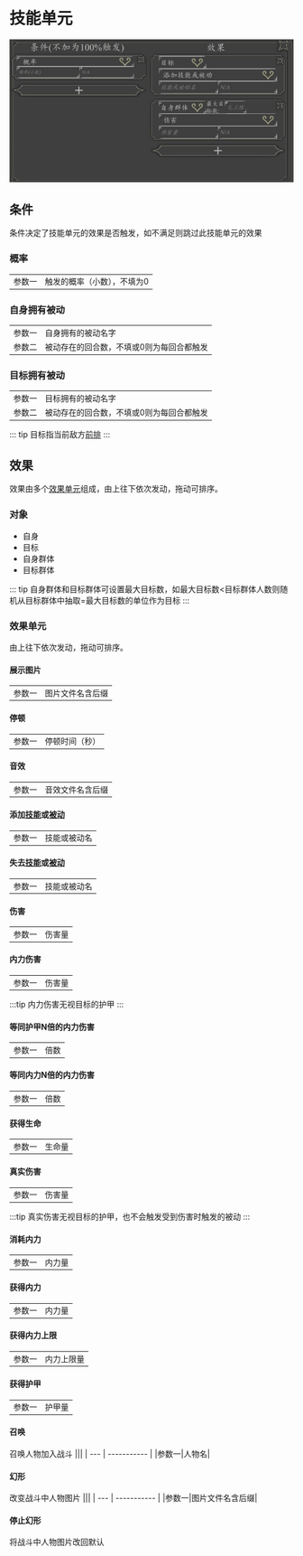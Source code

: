 # 技能单元
![技能单元](../../assets/spell-unit.jpg)

## 条件
条件决定了技能单元的效果是否触发，如不满足则跳过此技能单元的效果

### 概率
|||
| --- | ----------- |
|参数一|触发的概率（小数），不填为0|

### 自身拥有被动
|||
| --- | ----------- |
|参数一|自身拥有的被动名字|
|参数二|被动存在的回合数，不填或0则为每回合都触发|

### 目标拥有被动
|||
| --- | ----------- |
|参数一|目标拥有的被动名字|
|参数二|被动存在的回合数，不填或0则为每回合都触发|

::: tip
目标指当前敌方[前排](./combat.html#前排)
:::

## 效果
效果由多个[效果单元](#效果单元)组成，由上往下依次发动，拖动可排序。

### 对象
- 自身
- 目标
- 自身群体
- 目标群体

::: tip
自身群体和目标群体可设置最大目标数，如最大目标数<目标群体人数则随机从目标群体中抽取=最大目标数的单位作为目标
:::

### 效果单元

由上往下依次发动，拖动可排序。

#### 展示图片
|||
| --- | ----------- |
|参数一|图片文件名含后缀|

#### 停顿
|||
| --- | ----------- |
|参数一|停顿时间（秒）|

#### 音效
|||
| --- | ----------- |
|参数一|音效文件名含后缀|


#### 添加[技能](./spell.html)或[被动](./passive.html)
|||
| --- | ----------- |
|参数一|技能或被动名|

#### 失去[技能](./spell.html)或[被动](./passive.html)
|||
| --- | ----------- |
|参数一|技能或被动名|

#### 伤害
|||
| --- | ----------- |
|参数一|伤害量|

#### 内力伤害
|||
| --- | ----------- |
|参数一|伤害量|
:::tip
内力伤害无视目标的护甲
:::

#### 等同护甲N倍的内力伤害
|||
| --- | ----------- |
|参数一|倍数|

#### 等同内力N倍的内力伤害
|||
| --- | ----------- |
|参数一|倍数|

#### 获得生命
|||
| --- | ----------- |
|参数一|生命量|

#### 真实伤害
|||
| --- | ----------- |
|参数一|伤害量|
:::tip
真实伤害无视目标的护甲，也不会触发受到伤害时触发的被动
:::

#### 消耗内力
|||
| --- | ----------- |
|参数一|内力量|

#### 获得内力
|||
| --- | ----------- |
|参数一|内力量|

#### 获得内力上限
|||
| --- | ----------- |
|参数一|内力上限量|

#### 获得护甲
|||
| --- | ----------- |
|参数一|护甲量|

#### 召唤
召唤人物加入战斗
|||
| --- | ----------- |
|参数一|人物名|

#### 幻形
改变战斗中人物图片
|||
| --- | ----------- |
|参数一|图片文件名含后缀|

#### 停止幻形
将战斗中人物图片改回默认
